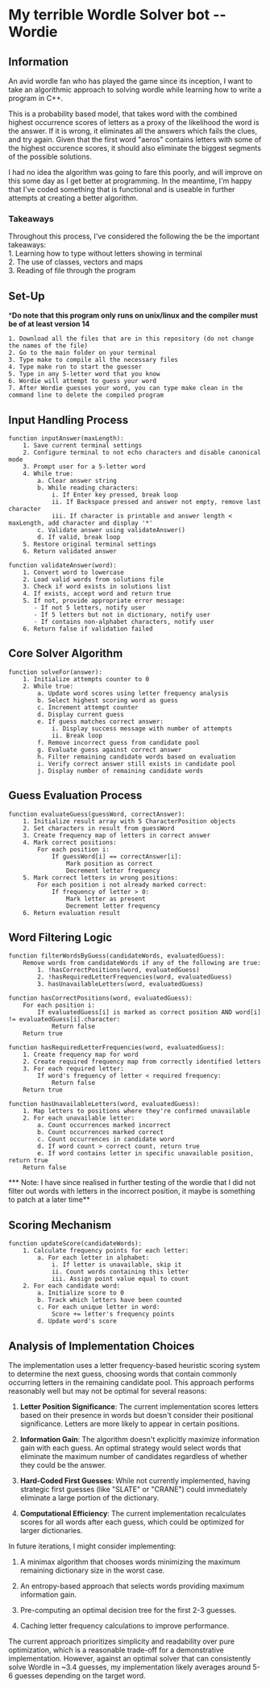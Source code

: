# My terrible Wordle Solver bot -- Wordie

## Information
An avid wordle fan who has played the game since its inception, I want to take an algorithmic approach to solving wordle while learning how to write a program in C++.  
  
This is a probability based model, that takes word with the combined highest occurrence scores of letters as a proxy of the likelihood the word is the answer. If it is wrong, it eliminates all the answers which fails the clues, and try again. Given that the first word "aeros" contains letters with some of the highest occurence scores, it should also eliminate the biggest segments of the possible solutions.  
  
I had no idea the algorithm was going to fare this poorly, and will improve on this some day as I get better at programming. In the meantime, I'm happy that I've coded something that is functional and is useable in further attempts at creating a better algorithm.  

### Takeaways
Throughout this process, I've considered the following the be the important takeaways:  
    1. Learning how to type without letters showing in terminal  
    2. The use of classes, vectors and maps  
    3. Reading of file through the program  


## Set-Up

***Do note that this program only runs on unix/linux and the compiler must be of at least version 14**  

    1. Download all the files that are in this repository (do not change the names of the file)  
    2. Go to the main folder on your terminal  
    3. Type make to compile all the necessary files  
    4. Type make run to start the guesser  
    5. Type in any 5-letter word that you know  
    6. Wordie will attempt to guess your word  
    7. After Wordie guesses your word, you can type make clean in the command line to delete the compiled program  



## Input Handling Process
```
function inputAnswer(maxLength):
    1. Save current terminal settings
    2. Configure terminal to not echo characters and disable canonical mode
    3. Prompt user for a 5-letter word
    4. While true:
        a. Clear answer string
        b. While reading characters:
            i. If Enter key pressed, break loop
            ii. If Backspace pressed and answer not empty, remove last character
            iii. If character is printable and answer length < maxLength, add character and display '*'
        c. Validate answer using validateAnswer()
        d. If valid, break loop
    5. Restore original terminal settings
    6. Return validated answer

function validateAnswer(word):
    1. Convert word to lowercase
    2. Load valid words from solutions file
    3. Check if word exists in solutions list
    4. If exists, accept word and return true
    5. If not, provide appropriate error message:
       - If not 5 letters, notify user
       - If 5 letters but not in dictionary, notify user
       - If contains non-alphabet characters, notify user
    6. Return false if validation failed
```

## Core Solver Algorithm
```
function solveFor(answer):
    1. Initialize attempts counter to 0
    2. While true:
        a. Update word scores using letter frequency analysis
        b. Select highest scoring word as guess
        c. Increment attempt counter
        d. Display current guess
        e. If guess matches correct answer:
            i. Display success message with number of attempts
            ii. Break loop
        f. Remove incorrect guess from candidate pool
        g. Evaluate guess against correct answer
        h. Filter remaining candidate words based on evaluation
        i. Verify correct answer still exists in candidate pool
        j. Display number of remaining candidate words
```

## Guess Evaluation Process
```
function evaluateGuess(guessWord, correctAnswer):
    1. Initialize result array with 5 CharacterPosition objects
    2. Set characters in result from guessWord
    3. Create frequency map of letters in correct answer
    4. Mark correct positions:
        For each position i:
            If guessWord[i] == correctAnswer[i]:
                Mark position as correct
                Decrement letter frequency
    5. Mark correct letters in wrong positions:
        For each position i not already marked correct:
            If frequency of letter > 0:
                Mark letter as present
                Decrement letter frequency
    6. Return evaluation result
```

## Word Filtering Logic
```
function filterWordsByGuess(candidateWords, evaluatedGuess):
    Remove words from candidateWords if any of the following are true:
        1. !hasCorrectPositions(word, evaluatedGuess)
        2. !hasRequiredLetterFrequencies(word, evaluatedGuess)
        3. hasUnavailableLetters(word, evaluatedGuess)

function hasCorrectPositions(word, evaluatedGuess):
    For each position i:
        If evaluatedGuess[i] is marked as correct position AND word[i] != evaluatedGuess[i].character:
            Return false
    Return true

function hasRequiredLetterFrequencies(word, evaluatedGuess):
    1. Create frequency map for word
    2. Create required frequency map from correctly identified letters
    3. For each required letter:
        If word's frequency of letter < required frequency:
            Return false
    Return true

function hasUnavailableLetters(word, evaluatedGuess):
    1. Map letters to positions where they're confirmed unavailable
    2. For each unavailable letter:
        a. Count occurrences marked incorrect
        b. Count occurrences marked correct
        c. Count occurrences in candidate word
        d. If word count > correct count, return true
        e. If word contains letter in specific unavailable position, return true
    Return false
```
  
*** Note: I have since realised in further testing of the wordie that I did not filter out words with letters in the incorrect position, it maybe is something to patch at a later time**  

## Scoring Mechanism
```
function updateScore(candidateWords):
    1. Calculate frequency points for each letter:
        a. For each letter in alphabet:
            i. If letter is unavailable, skip it
            ii. Count words containing this letter
            iii. Assign point value equal to count
    2. For each candidate word:
        a. Initialize score to 0
        b. Track which letters have been counted
        c. For each unique letter in word:
            Score += letter's frequency points
        d. Update word's score
```

## Analysis of Implementation Choices

The implementation uses a letter frequency-based heuristic scoring system to determine the next guess, choosing words that contain commonly occurring letters in the remaining candidate pool. This approach performs reasonably well but may not be optimal for several reasons:

1. **Letter Position Significance**: The current implementation scores letters based on their presence in words but doesn't consider their positional significance. Letters are more likely to appear in certain positions.

2. **Information Gain**: The algorithm doesn't explicitly maximize information gain with each guess. An optimal strategy would select words that eliminate the maximum number of candidates regardless of whether they could be the answer.

3. **Hard-Coded First Guesses**: While not currently implemented, having strategic first guesses (like "SLATE" or "CRANE") could immediately eliminate a large portion of the dictionary.

4. **Computational Efficiency**: The current implementation recalculates scores for all words after each guess, which could be optimized for larger dictionaries.

In future iterations, I might consider implementing:

1. A minimax algorithm that chooses words minimizing the maximum remaining dictionary size in the worst case.

2. An entropy-based approach that selects words providing maximum information gain.

3. Pre-computing an optimal decision tree for the first 2-3 guesses.

4. Caching letter frequency calculations to improve performance.

The current approach prioritizes simplicity and readability over pure optimization, which is a reasonable trade-off for a demonstrative implementation. However, against an optimal solver that can consistently solve Wordle in ~3.4 guesses, my implementation likely averages around 5-6 guesses depending on the target word.
